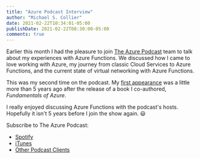 ```yaml
---
title: "Azure Podcast Interview"
author: "Michael S. Collier"
date: 2021-02-22T10:34:01-05:00
publishDate: 2021-02-22T08:30:00-05:00
comments: true
---
```


Earlier this month I had the pleasure to join [The Azure Podcast](http://azpodcast.azurewebsites.net/post/Episode-364-Virtual-Networking-with-Functions) team to talk about my experiences with Azure Functions.  We discussed how I came to love working with Azure, my journey from classic Cloud Services to Azure Functions, and the current state of virtual networking with Azure Functions.

This was my second time on the podcast.  My [first appearance](http://azpodcast.azurewebsites.net/post/Episode-68-Fundmentals-of-Azure-Book) was a little more than 5 years ago after the release of a book I co-authored, _Fundamentals of Azure_.  

I really enjoyed discussing Azure Functions with the podcast's hosts.  Hopefully it isn't 5 years before I join the show again.  :smiley:

Subscribe to The Azure Podcast:

- [Spotify](https://open.spotify.com/show/3EScErvEcLV7IEk7nDsG8L)
- [iTunes](https://podcasts.apple.com/us/podcast/the-azure-podcast/id728193635)
- [Other Podcast Clients](https://feeds.feedburner.com/TheAzurePodcast)
